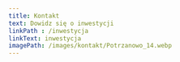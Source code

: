 ```yaml
---
title: Kontakt
text: Dowidz się o inwestycji
linkPath : /inwestycja
linkText: inwestycja
imagePath: /images/kontakt/Potrzanowo_14.webp
---
```

